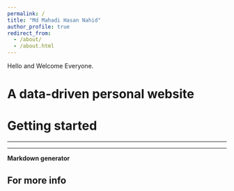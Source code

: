 ```yaml
---
permalink: /
title: "Md Mahadi Hasan Nahid"
author_profile: true
redirect_from: 
  - /about/
  - /about.html
---
```


Hello and Welcome Everyone. 

A data-driven personal website
======

Getting started
======

------

------


**Markdown generator**



For more info
------
